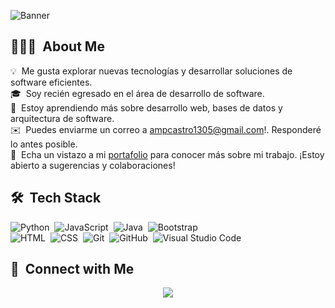 
![Banner](https://github.com/user-attachments/assets/ccb27672-d0ad-4c26-b052-196f02799c22)

## 👨🏻‍💻 &nbsp;About Me

💡 &nbsp;Me gusta explorar nuevas tecnologías y desarrollar soluciones de software eficientes.\
🎓 &nbsp;Soy recién egresado en el área de desarrollo de software.\
🌱 &nbsp;Estoy aprendiendo más sobre desarrollo web, bases de datos y arquitectura de software.\
✉️ &nbsp;Puedes enviarme un correo a ampcastro1305@gmail.com!. Responderé lo antes posible.\
📄 &nbsp;Echa un vistazo a mi [portafolio](https://alvarparedes.netlify.app/) para conocer más sobre mi trabajo. ¡Estoy abierto a sugerencias y colaboraciones!

## 🛠 &nbsp;Tech Stack

![Python](https://img.shields.io/badge/-Python-05122A?style=flat&logo=python)&nbsp;
![JavaScript](https://img.shields.io/badge/-JavaScript-05122A?style=flat&logo=javascript)&nbsp;
![Java](https://img.shields.io/badge/-Java-05122A?style=flat&logo=Java&logoColor=FFA518)&nbsp;
![Bootstrap](https://img.shields.io/badge/-Bootstrap-05122A?style=flat&logo=bootstrap&logoColor=563D7C)\
![HTML](https://img.shields.io/badge/-HTML-05122A?style=flat&logo=HTML5)&nbsp;
![CSS](https://img.shields.io/badge/-CSS-05122A?style=flat&logo=CSS3&logoColor=1572B6)&nbsp;
![Git](https://img.shields.io/badge/-Git-05122A?style=flat&logo=git)&nbsp;
![GitHub](https://img.shields.io/badge/-GitHub-05122A?style=flat&logo=github)&nbsp;
![Visual Studio Code](https://img.shields.io/badge/-Visual%20Studio%20Code-05122A?style=flat&logo=visual-studio-code&logoColor=007ACC)&nbsp;

##  📨 &nbsp;Connect with Me

<p align="center">
<a href="https://www.linkedin.com/in/alvaropdev/">
  <img src="https://img.shields.io/badge/-Alvaro%20Paredes-0077B5?style=flat&logo=Linkedin&logoColor=white"/>
</a>
</p>
